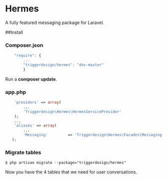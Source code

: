 Hermes
======

A fully featured messaging package for Laravel.

##Install
### Composer.json
```Javascript
    "require": {
        ...
        "triggerdesign/hermes": "dev-master"
        }
```

Run a **composer update**.

### app.php
```PHP
	'providers' => array(
	    ...
        'Triggerdesign\Hermes\HermesServiceProvider'
	);
	...
	'aliases' => array(
	    ...
        'Messaging'         => 'Triggerdesign\Hermes\Facades\Messaging'
   );
```

### Migrate tables
```
$ php artisan migrate --package="triggerdesign/hermes"
```
Now you have the 4 tables that we need for user conversations.
